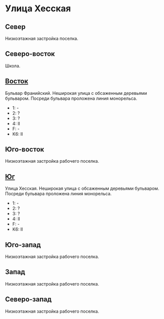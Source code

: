 # Улица Хесская

## Север

Низкоэтажная застройка поселка.

## Северо-восток

Школа.

## [Восток](./570065.md)

Бульвар Франийский.
Неширокая улица с обсаженным деревьями бульваром.
Посреди бульвара проложена линия монорельса.

* 1:    -
* 2:    ?
* 3:    ?
* 4:    II
* F:    -
* K6:   II

## Юго-восток

Низкоэтажная застройка рабочего поселка.

## [Юг](./565067.md)

Улица Хесская.
Неширокая улица с обсаженным деревьями бульваром.
Посреди бульвара проложена линия монорельса.

* 1:    -
* 2:    ?
* 3:    ?
* 4:    II
* F:    -
* K6:   II

## Юго-запад

Низкоэтажная застройка рабочего поселка.

## Запад

Низкоэтажная застройка рабочего поселка.

## Северо-запад

Низкоэтажная застройка рабочего поселка.
